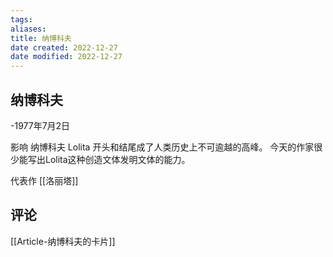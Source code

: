 ```yaml
---
tags: 
aliases: 
title: 纳博科夫
date created: 2022-12-27
date modified: 2022-12-27
---
```


## 纳博科夫

-1977年7月2日

影响
纳博科夫 Lolita 开头和结尾成了人类历史上不可逾越的高峰。
今天的作家很少能写出Lolita这种创造文体发明文体的能力。 

代表作 [[洛丽塔]]

## 评论
[[Article-纳博科夫的卡片]]